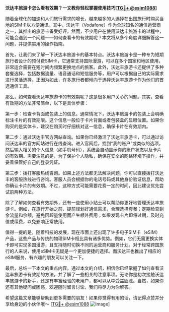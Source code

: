 **沃达丰旅游卡怎么看有效期？一文教你轻松掌握使用技巧[[TG💪+ @esim1088](https://t.me/s/esim1088)]**

随着全球化的加速和人们旅行需求的增长，越来越多的人选择在出国旅行时购买当地的SIM卡以方便通讯。其中，沃达丰（Vodafone）作为全球知名的通信运营商之一，其推出的旅游卡备受好评。然而，不少用户在使用沃达丰旅游卡的过程中，可能会遇到一个问题——如何查看卡的有效期呢？本文将从多个角度详细解答这一问题，并提供实用的操作指南。

首先，让我们来了解一下沃达丰旅游卡的基本特点。沃达丰旅游卡是一种专为短期旅行者设计的预付费SIM卡，它通常支持国际漫游，可以在多个国家和地区使用，非常适合需要在短时间内频繁更换地点的旅客。此外，沃达丰旅游卡还提供了多种套餐选择，包括数据流量、语音通话和短信服务等，用户可以根据自己的实际需求进行灵活选择。正因为如此，许多旅行者都倾向于选择沃达丰旅游卡作为他们的首选通信工具。

那么，如何查看沃达丰旅游卡的有效期呢？这是很多用户关心的问题。其实，查看有效期的方法非常简单，以下是具体步骤：

第一步：检查卡背面或包装上的信息。通常情况下，沃达丰旅游卡的包装上会明确标注卡片的有效期限。这个信息一般位于卡片背面或者包装盒的显眼位置。如果你购买的是实体卡，建议在购买时仔细核对这一信息，确保卡片在有效期内。

第二步：通过沃达丰官方网站查询。如果你已经激活了沃达丰旅游卡，可以通过访问沃达丰的官方网站进行在线查询。进入官网后，找到“我的账户”或类似的选项，然后输入相关的个人信息（如手机号码），系统会自动显示你的账户状态以及卡片的有效期。需要注意的是，为了保护个人隐私，确保在安全的网络环境下操作，并妥善保管好自己的登录凭证。

第三步：拨打客服热线咨询。如果上述方法都无法解决问题，你可以直接拨打沃达丰的客服热线进行咨询。客服人员会根据你的电话号码或其他身份验证信息，帮助你确认卡片的有效期。不过，这种方式可能需要花费一定的时间，因此建议优先尝试前两种方法。

除了了解如何查看有效期外，还有一些使用小贴士可以帮助你更好地管理沃达丰旅游卡。例如，在旅行开始之前，提前规划好通信需求，合理选择套餐；定期检查剩余流量和余额，避免因超量使用而产生额外费用；如果发现卡片即将过期，及时充值或续费，以免影响正常使用。

值得一提的是，随着科技的发展，现在市面上还出现了许多电子SIM卡（eSIM）产品，这些产品与传统的物理SIM卡相比具有诸多优势。例如，它们无需更换实体卡即可实现多国漫游，且支持随时切换不同的运营商和服务计划。对于经常跨国旅行的人来说，使用eSIM卡无疑是一个更加便捷的选择。而沃达丰也推出了相应的eSIM服务，有兴趣的朋友可以关注一下。

最后，总结一下本文的重点内容。通过本文的介绍，相信你已经掌握了如何查看沃达丰旅游卡有效期的方法，并了解了一些相关的注意事项。无论你是初次接触沃达丰旅游卡的新手，还是有丰富经验的老用户，都可以从中受益匪浅。当然，如果你还有其他疑问或困惑，欢迎随时留言讨论，我们将尽力为你解答。

希望这篇文章能够帮助到更多需要的朋友！如果你觉得有用的话，请记得点赞并分享给身边的小伙伴哦～ [[TG💪+ @esim1088](https://t.me/s/esim1088) ![Image](https://i.postimg.cc/4NQfJmqS/Snipaste-2025-05-13-00-14-12.png)]